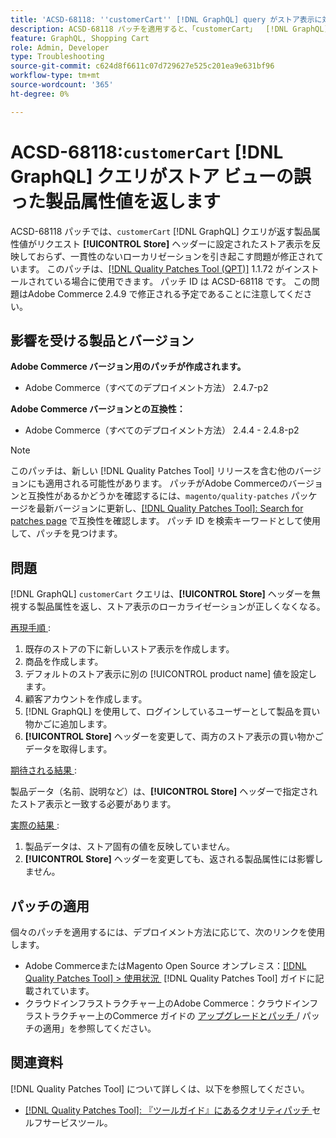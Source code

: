 ```yaml
---
title: 'ACSD-68118: ''customerCart'' [!DNL GraphQL] query がストア表示に対して誤った製品属性値を返す'
description: ACSD-68118 パッチを適用すると、「customerCart」  [!DNL GraphQL] query が返す製品属性値がリクエストビュー [!UICONTROL Store] ヘッダーに設定されたストアビューを反映せず、ローカリゼーションの不一致が発生するAdobe Commerceの問題が修正されています。
feature: GraphQL, Shopping Cart
role: Admin, Developer
type: Troubleshooting
source-git-commit: c624d8f6611c07d729627e525c201ea9e631bf96
workflow-type: tm+mt
source-wordcount: '365'
ht-degree: 0%

---
```



# ACSD-68118:`customerCart` [!DNL GraphQL] クエリがストア ビューの誤った製品属性値を返します

ACSD-68118 パッチでは、`customerCart` [!DNL GraphQL] クエリが返す製品属性値がリクエスト **[!UICONTROL Store]** ヘッダーに設定されたストア表示を反映しておらず、一貫性のないローカリゼーションを引き起こす問題が修正されています。 このパッチは、[[!DNL Quality Patches Tool (QPT)]](/help/tools/quality-patches-tool/quality-patches-tool-to-self-serve-quality-patches.md) 1.1.72 がインストールされている場合に使用できます。 パッチ ID は ACSD-68118 です。 この問題はAdobe Commerce 2.4.9 で修正される予定であることに注意してください。

## 影響を受ける製品とバージョン

**Adobe Commerce バージョン用のパッチが作成されます。**

* Adobe Commerce（すべてのデプロイメント方法） 2.4.7-p2

**Adobe Commerce バージョンとの互換性：**

* Adobe Commerce（すべてのデプロイメント方法） 2.4.4 - 2.4.8-p2

>[!NOTE]
>
>このパッチは、新しい [!DNL Quality Patches Tool] リリースを含む他のバージョンにも適用される可能性があります。 パッチがAdobe Commerceのバージョンと互換性があるかどうかを確認するには、`magento/quality-patches` パッケージを最新バージョンに更新し、[[!DNL Quality Patches Tool]: Search for patches page](https://experienceleague.adobe.com/tools/commerce-quality-patches/index.html?lang=ja) で互換性を確認します。 パッチ ID を検索キーワードとして使用して、パッチを見つけます。

## 問題

[!DNL GraphQL] `customerCart` クエリは、**[!UICONTROL Store]** ヘッダーを無視する製品属性を返し、ストア表示のローカライゼーションが正しくなくなる。

<u> 再現手順 </u>:

1. 既存のストアの下に新しいストア表示を作成します。
1. 商品を作成します。
1. デフォルトのストア表示に別の [!UICONTROL product name] 値を設定します。
1. 顧客アカウントを作成します。
1. [!DNL GraphQL] を使用して、ログインしているユーザーとして製品を買い物かごに追加します。
1. **[!UICONTROL Store]** ヘッダーを変更して、両方のストア表示の買い物かごデータを取得します。

<u> 期待される結果 </u>:

製品データ（名前、説明など）は、**[!UICONTROL Store]** ヘッダーで指定されたストア表示と一致する必要があります。

<u> 実際の結果 </u>:

1. 製品データは、ストア固有の値を反映していません。
1. **[!UICONTROL Store]** ヘッダーを変更しても、返される製品属性には影響しません。

## パッチの適用

個々のパッチを適用するには、デプロイメント方法に応じて、次のリンクを使用します。

* Adobe CommerceまたはMagento Open Source オンプレミス：[[!DNL Quality Patches Tool] > 使用状況 &#x200B;](/help/tools/quality-patches-tool/usage.md) [!DNL Quality Patches Tool] ガイドに記載されています。
* クラウドインフラストラクチャー上のAdobe Commerce：クラウドインフラストラクチャー上のCommerce ガイドの [&#x200B; アップグレードとパッチ &#x200B;](https://experienceleague.adobe.com/docs/commerce-cloud-service/user-guide/develop/upgrade/apply-patches.html?lang=ja)/ パッチの適用」を参照してください。

## 関連資料

[!DNL Quality Patches Tool] について詳しくは、以下を参照してください。

* [[!DNL Quality Patches Tool]: 『ツールガイド』にあるクオリティパッチ &#x200B;](/help/tools/quality-patches-tool/quality-patches-tool-to-self-serve-quality-patches.md) セルフサービスツール。
